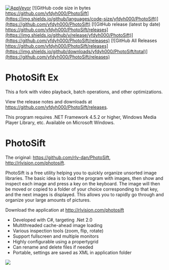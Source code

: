 [![AppVeyor](https://img.shields.io/appveyor/build/yfdyh000/PhotoSift)](https://ci.appveyor.com/project/yfdyh000/photosift)
[![GitHub code size in bytes https://github.com/yfdyh000/PhotoSift](https://img.shields.io/github/languages/code-size/yfdyh000/PhotoSift)](https://github.com/yfdyh000/PhotoSift)
[![GitHub release (latest by date) https://github.com/yfdyh000/PhotoSift/releases](https://img.shields.io/github/v/release/yfdyh000/PhotoSift)](https://github.com/yfdyh000/PhotoSift/releases)
[![GitHub All Releases https://github.com/yfdyh000/PhotoSift/releases](https://img.shields.io/github/downloads/yfdyh000/PhotoSift/total)](https://github.com/yfdyh000/PhotoSift/releases)

PhotoSift Ex
=========

This a fork with video playback, batch operations, and other optimizations.

View the release notes and downloads at https://github.com/yfdyh000/PhotoSift/releases.

This program requires .NET Framework 4.5.2 or higher, Windows Media Player Library, etc. Available on Microsoft Windows.

PhotoSift
=========

The original: https://github.com/rlv-dan/PhotoSift, http://rlvision.com/photosift.

PhotoSift is a free utility helping you to quickly organize unsorted image libraries. The basic idea is to load the program with images, then show and inspect each image and press a key on the keyboard. The image will then be moved or copied to a folder of your choice corresponding to that key, and the next images is displayed. This allows you to rapidly go through and organize your large amounts of pictures.

Download the application at http://rlvision.com/photosift

* Developed with C#, targeting .Net 2.0
* Multithreaded cache-ahead image loading
* Various inspection tools (zoom, flip, rotate)
* Support fullscreen and multiple monitors
* Highly configurable using a propertygrid
* Can rename and delete files if needed
* Portable, settings are saved as XML in application folder

<img src="http://rlvision.com/photosift/screenshot.png">
